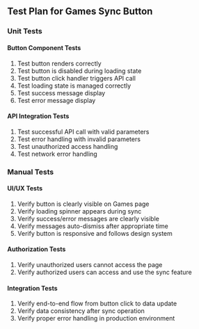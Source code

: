## Test Plan for Games Sync Button

### Unit Tests

#### Button Component Tests
1. Test button renders correctly
2. Test button is disabled during loading state
3. Test button click handler triggers API call
4. Test loading state is managed correctly
5. Test success message display
6. Test error message display

#### API Integration Tests
1. Test successful API call with valid parameters
2. Test error handling with invalid parameters
3. Test unauthorized access handling
4. Test network error handling

### Manual Tests

#### UI/UX Tests
1. Verify button is clearly visible on Games page
2. Verify loading spinner appears during sync
3. Verify success/error messages are clearly visible
4. Verify messages auto-dismiss after appropriate time
5. Verify button is responsive and follows design system

#### Authorization Tests
1. Verify unauthorized users cannot access the page
2. Verify authorized users can access and use the sync feature

#### Integration Tests
1. Verify end-to-end flow from button click to data update
2. Verify data consistency after sync operation
3. Verify proper error handling in production environment 
